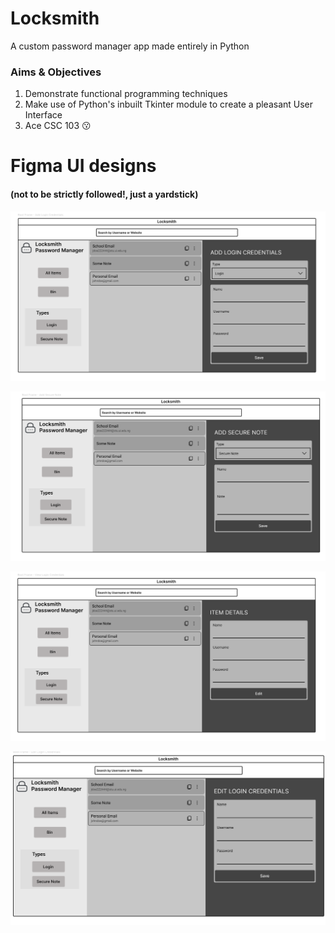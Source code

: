 # Locksmith 
A custom password manager app made entirely in Python

### Aims & Objectives
1. Demonstrate functional programming techniques
2. Make use of Python's inbuilt Tkinter module to create a pleasant User Interface
3. Ace CSC 103 😗


# Figma UI designs
#### (not to be strictly followed!, just a yardstick)
![View 1](image.png)

![View 2](image-1.png)

![View 3](image-2.png)

![View 4](image-3.png)